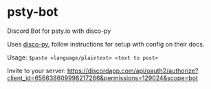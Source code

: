 # psty-bot
Discord Bot for psty.io with disco-py

Uses [disco-py](https://github.com/b1naryth1ef/disco), follow instructions for setup with config on their docs.


Usage: `$paste <language/plaintext> <text to post>`

Invite to your server: https://discordapp.com/api/oauth2/authorize?client_id=656638609998217266&permissions=129024&scope=bot
